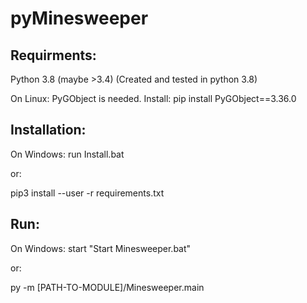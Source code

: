 # pyMinesweeper


## Requirments:

Python 3.8 (maybe >3.4) (Created and tested in python 3.8)

On Linux: PyGObject is needed. Install: pip install PyGObject==3.36.0


## Installation:

On Windows: run Install.bat

or:

pip3 install --user -r requirements.txt


## Run:

On Windows: start "Start Minesweeper.bat"

or:

py -m [PATH-TO-MODULE]/Minesweeper.main
